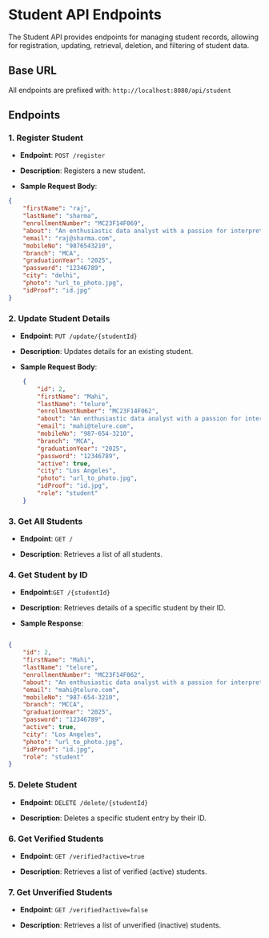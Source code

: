# Student API Endpoints

The Student API provides endpoints for managing student records, allowing for registration, updating, retrieval, deletion, and filtering of student data.

## Base URL

All endpoints are prefixed with: `http://localhost:8080/api/student`

## Endpoints

### 1. Register Student

* **Endpoint**: `POST /register`

* **Description**: Registers a new student.

* **Sample Request Body**:

```json
{
    "firstName": "raj",
    "lastName": "sharma",
    "enrollmentNumber": "MC23F14F069",
    "about": "An enthusiastic data analyst with a passion for interpreting data to drive business success.",
    "email": "raj@sharma.com",
    "mobileNo": "9876543210",
    "branch": "MCA",
    "graduationYear": "2025",
    "password": "12346789",
    "city": "delhi",
    "photo": "url_to_photo.jpg",
    "idProof": "id.jpg"
}

```

### 2. Update Student Details

*   **Endpoint**: `PUT /update/{studentId}`
    
*   **Description**: Updates details for an existing student.
    
*   **Sample Request Body**:
    

```json
    {
        "id": 2,
        "firstName": "Mahi",
        "lastName": "telure",
        "enrollmentNumber": "MC23F14F062",
        "about": "An enthusiastic data analyst with a passion for interpreting data to drive business success.",
        "email": "mahi@telure.com",
        "mobileNo": "987-654-3210",
        "branch": "MCA",
        "graduationYear": "2025",
        "password": "12346789",
        "active": true,
        "city": "Los Angeles",
        "photo": "url_to_photo.jpg",
        "idProof": "id.jpg",
        "role": "student"
    }

```

### 3. Get All Students

*   **Endpoint**: `GET /`
    
*   **Description**: Retrieves a list of all students.
    

### 4. Get Student by ID

*   **Endpoint**:`GET /{studentId}`
    
*   **Description**: Retrieves details of a specific student by their ID.
    
*   **Sample Response**:
    

```json

{
    "id": 2,
    "firstName": "Mahi",
    "lastName": "telure",
    "enrollmentNumber": "MC23F14F062",
    "about": "An enthusiastic data analyst with a passion for interpreting data to drive business success.",
    "email": "mahi@telure.com",
    "mobileNo": "987-654-3210",
    "branch": "MCCA",
    "graduationYear": "2025",
    "password": "12346789",
    "active": true,
    "city": "Los Angeles",
    "photo": "url_to_photo.jpg",
    "idProof": "id.jpg",
    "role": "student"
}

```

### 5. Delete Student

*   **Endpoint**: `DELETE /delete/{studentId}`
    
*   **Description**: Deletes a specific student entry by their ID.
    

### 6. Get Verified Students

*   **Endpoint**: `GET /verified?active=true`
    
*   **Description**: Retrieves a list of verified (active) students.
    

### 7. Get Unverified Students

*   **Endpoint**: `GET /verified?active=false`
    
*   **Description**: Retrieves a list of unverified (inactive) students.